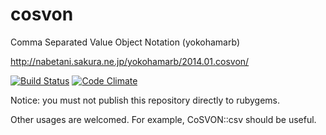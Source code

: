 # cosvon

Comma Separated Value Object Notation (yokohamarb)

http://nabetani.sakura.ne.jp/yokohamarb/2014.01.cosvon/

[![Build Status](https://travis-ci.org/cielavenir/cosvon.png)](https://travis-ci.org/cielavenir/cosvon) [![Code Climate](https://codeclimate.com/github/cielavenir/cosvon.png)](https://codeclimate.com/github/cielavenir/cosvon)

Notice: you must not publish this repository directly to rubygems.

Other usages are welcomed. For example, CoSVON::csv should be useful.
